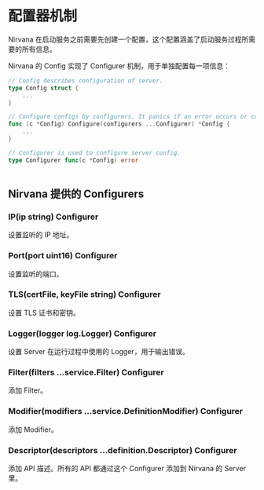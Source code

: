 # 配置器机制

Nirvana 在启动服务之前需要先创建一个配置，这个配置涵盖了启动服务过程所需要的所有信息。

Nirvana 的 Config 实现了 Configurer 机制，用于单独配置每一项信息：

```go
// Config describes configuration of server.
type Config struct {
	...
}

// Configure configs by configurers. It panics if an error occurs or config is locked.
func (c *Config) Configure(configurers ...Configurer) *Config {
	...
}

// Configurer is used to configure server config.
type Configurer func(c *Config) error
 
```

## Nirvana 提供的 Configurers

### IP(ip string) Configurer

设置监听的 IP 地址。

### Port(port uint16) Configurer

设置监听的端口。

### TLS(certFile, keyFile string) Configurer

设置 TLS 证书和密钥。

### Logger(logger log.Logger) Configurer

设置 Server 在运行过程中使用的 Logger，用于输出错误。

### Filter(filters ...service.Filter) Configurer

添加 Filter。

### Modifier(modifiers ...service.DefinitionModifier) Configurer

添加 Modifier。

### Descriptor(descriptors ...definition.Descriptor) Configurer

添加 API 描述。所有的 API 都通过这个 Configurer 添加到 Nirvana 的 Server 里。

